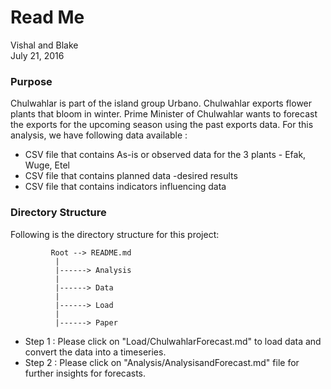 # Read Me
Vishal and Blake  
July 21, 2016  

### **Purpose**    
Chulwahlar is part of the island group Urbano. Chulwahlar exports flower plants that bloom in winter. Prime Minister of Chulwahlar wants to forecast the exports for the upcoming season using the past exports data. For this analysis, we have following data available :  
  * CSV file that contains As-is or observed data for the 3 plants - Efak, Wuge, Etel 
  * CSV file that contains planned data -desired results  
  * CSV file that contains indicators influencing data
  
### **Directory Structure**  
Following is the directory structure for this project:  
  
             Root --> README.md
              |
              |------> Analysis  
              | 
              |------> Data
              |
              |------> Load    
              |
              |------> Paper     
              
  
* Step 1 : Please click on "Load/ChulwahlarForecast.md" to load data and convert the data into a timeseries.  
* Step 2 : Please click on "Analysis/AnalysisandForecast.md" file for further insights for forecasts.  

###

